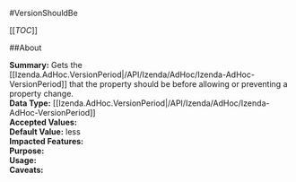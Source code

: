 #VersionShouldBe

[[_TOC_]]

##About

**Summary:** Gets the [[Izenda.AdHoc.VersionPeriod|/API/Izenda/AdHoc/Izenda-AdHoc-VersionPeriod]] that the property should be before allowing or preventing a property change.  
**Data Type:** [[Izenda.AdHoc.VersionPeriod|/API/Izenda/AdHoc/Izenda-AdHoc-VersionPeriod]]  
**Accepted Values:**   
**Default Value:** less  
**Impacted Features:**   
**Purpose:**   
**Usage:**   
**Caveats:**   

